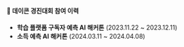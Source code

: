 #### 🌱 데이콘 경진대회 참여 이력
- **학습 플랫폼 구독자 예측 AI 해커톤** (2023.11.22 ~ 2023.12.11)
- **소득 예측 AI 해커톤** (2024.03.11 ~ 2024.04.08)
